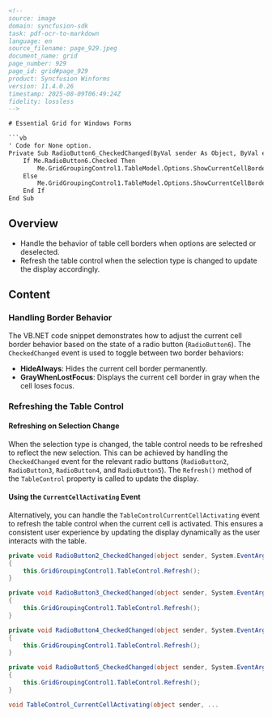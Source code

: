 ```html
<!-- 
source: image
domain: syncfusion-sdk
task: pdf-ocr-to-markdown
language: en
source_filename: page_929.jpeg
document_name: grid
page_number: 929
page_id: grid#page_929
product: Syncfusion Winforms
version: 11.4.0.26
timestamp: 2025-08-09T06:49:24Z
fidelity: lossless
-->

# Essential Grid for Windows Forms

```vb
' Code for None option.
Private Sub RadioButton6_CheckedChanged(ByVal sender As Object, ByVal e As System.EventArgs) Handles RadioButton6.CheckedChanged
    If Me.RadioButton6.Checked Then
        Me.GridGroupingControl1.TableModel.Options.ShowCurrentCellBorderBehavior = GridShowCurrentCellBorder.HideAlways
    Else
        Me.GridGroupingControl1.TableModel.Options.ShowCurrentCellBorderBehavior = GridShowCurrentCellBorder.GrayWhenLostFocus
    End If
End Sub
```

## Overview

- Handle the behavior of table cell borders when options are selected or deselected.
- Refresh the table control when the selection type is changed to update the display accordingly.

## Content

### Handling Border Behavior

The VB.NET code snippet demonstrates how to adjust the current cell border behavior based on the state of a radio button (`RadioButton6`). The `CheckedChanged` event is used to toggle between two border behaviors:

- **HideAlways**: Hides the current cell border permanently.
- **GrayWhenLostFocus**: Displays the current cell border in gray when the cell loses focus.

### Refreshing the Table Control

#### Refreshing on Selection Change

When the selection type is changed, the table control needs to be refreshed to reflect the new selection. This can be achieved by handling the `CheckedChanged` event for the relevant radio buttons (`RadioButton2`, `RadioButton3`, `RadioButton4`, and `RadioButton5`). The `Refresh()` method of the `TableControl` property is called to update the display.

#### Using the `CurrentCellActivating` Event

Alternatively, you can handle the `TableControlCurrentCellActivating` event to refresh the table control when the current cell is activated. This ensures a consistent user experience by updating the display dynamically as the user interacts with the table.

```csharp
private void RadioButton2_CheckedChanged(object sender, System.EventArgs e)
{
    this.GridGroupingControl1.TableControl.Refresh();
}

private void RadioButton3_CheckedChanged(object sender, System.EventArgs e)
{
    this.GridGroupingControl1.TableControl.Refresh();
}

private void RadioButton4_CheckedChanged(object sender, System.EventArgs e)
{
    this.GridGroupingControl1.TableControl.Refresh();
}

private void RadioButton5_CheckedChanged(object sender, System.EventArgs e)
{
    this.GridGroupingControl1.TableControl.Refresh();
}

void TableControl_CurrentCellActivating(object sender, ...
```

<!-- tags: [syncfusion, winforms, grid, table, selection, currentcell, borderbehavior, refresh, event] keywords: [gridgroupingcontrol, tablemodel, showcurrentcellborderbehavior, radio button, checked changed, refresh, currentcellactivating] -->
```